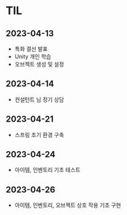 # TIL

## 2023-04-13

- 특화 결선 발표
- Unity 개인 학습
- 오브젝트 생성 및 설정

## 2023-04-14

- 컨설턴트 님 정기 상담

## 2023-04-21

- 스프링 초기 환경 구축

## 2023-04-24

- 아이템, 인벤토리 기초 테스트

## 2023-04-26

- 아이템, 인벤토리, 오브젝트 상호 작용 기초 구현